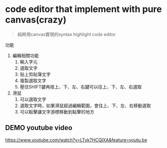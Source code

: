 # code editor that implement with pure canvas(crazy)

> 純粹用canvas實現的syntax highlight code editor

功能
1. 編輯相關功能
   1. 輸入字元
   2. 選取文字
   3. 貼上剪貼簿文字
   4. 複製選取文字
   5. 壓住SHIFT鍵再按上、下、左、右鍵可以往上、下、左、右選取
2. 滑鼠
   1. 可以選取文字
   2. 選取文字時，如果滑鼠超過編輯範圍，會往上、下、左、右移動選取
   3. 可以點擊讓文字游標移動到點擊的地方
   
## DEMO youtube video
https://www.youtube.com/watch?v=LTyk7HCQlXA&feature=youtu.be
